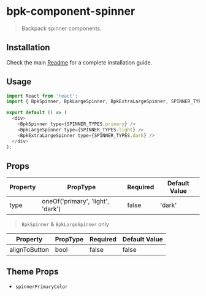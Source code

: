 # bpk-component-spinner

> Backpack spinner components.

## Installation

Check the main [Readme](https://github.com/skyscanner/backpack#usage) for a complete installation guide.

## Usage

```js
import React from 'react';
import { BpkSpinner, BpkLargeSpinner, BpkExtraLargeSpinner, SPINNER_TYPES } from '@skyscanner/backpack-web/bpk-component-spinner';

export default () => (
  <div>
    <BpkSpinner type={SPINNER_TYPES.primary} />
    <BpkLargeSpinner type={SPINNER_TYPES.light} />
    <BpkExtraLargeSpinner type={SPINNER_TYPES.dark} />
  </div>
);
```

## Props

| Property | PropType                          | Required | Default Value |
| -------- | --------------------------------- | -------- | ------------- |
| type     | oneOf('primary', 'light', 'dark') | false    | 'dark'        |

> `BpkSpinner` & `BpkLargeSpinner` only

| Property      | PropType | Required | Default Value |
| ------------- | -------- | -------- | ------------- |
| alignToButton | bool     | false    | false         |

## Theme Props

* `spinnerPrimaryColor`
